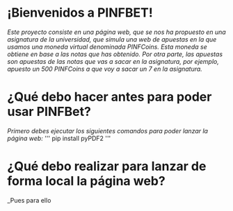 # ¡Bienvenidos a PINFBET!
_Este proyecto consiste en una página web, que se nos ha propuesto en una asignatura de la universidad, que simula una web de apuestas en la que usamos una moneda virtual denominada PINFCoins. Esta moneda se obtiene en base a las notas que has obtenido. Por otra parte, las apuestas son apuestas de las notas que vas a sacar en la asignatura, por ejemplo, apuesto un 500 PINFCoins a que voy a sacar un 7 en la asignatura._

# ¿Qué debo hacer antes para poder usar PINFBet?
_Primero debes ejecutar los siguientes comandos para poder lanzar la página web:_
  '''
  pip install pyPDF2
  '''
# ¿Qué debo realizar para lanzar de forma local la página web?
_Pues para ello
